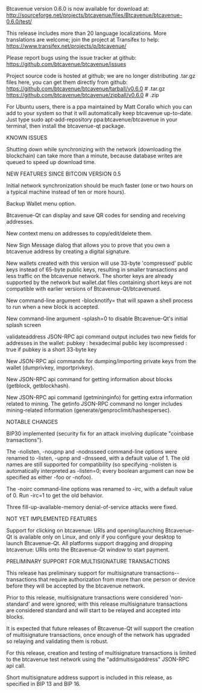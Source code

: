 Btcavenue version 0.6.0 is now available for download at:
http://sourceforge.net/projects/btcavenue/files/Btcavenue/btcavenue-0.6.0/test/

This release includes more than 20 language localizations.
More translations are welcome; join the
project at Transifex to help:
https://www.transifex.net/projects/p/btcavenue/

Please report bugs using the issue tracker at github:
https://github.com/btcavenue/btcavenue/issues

Project source code is hosted at github; we are no longer
distributing .tar.gz files here, you can get them
directly from github:
https://github.com/btcavenue/btcavenue/tarball/v0.6.0  # .tar.gz
https://github.com/btcavenue/btcavenue/zipball/v0.6.0  # .zip

For Ubuntu users, there is a ppa maintained by Matt Corallo which
you can add to your system so that it will automatically keep
btcavenue up-to-date.  Just type
sudo apt-add-repository ppa:btcavenue/btcavenue
in your terminal, then install the btcavenue-qt package.


KNOWN ISSUES

Shutting down while synchronizing with the network
(downloading the blockchain) can take more than a minute,
because database writes are queued to speed up download
time.


NEW FEATURES SINCE BITCOIN VERSION 0.5

Initial network synchronization should be much faster
(one or two hours on a typical machine instead of ten or more
hours).

Backup Wallet menu option.

Btcavenue-Qt can display and save QR codes for sending
and receiving addresses.

New context menu on addresses to copy/edit/delete them.

New Sign Message dialog that allows you to prove that you
own a btcavenue address by creating a digital
signature.

New wallets created with this version will
use 33-byte 'compressed' public keys instead of
65-byte public keys, resulting in smaller
transactions and less traffic on the btcavenue
network. The shorter keys are already supported
by the network but wallet.dat files containing
short keys are not compatible with earlier
versions of Btcavenue-Qt/btcavenued.

New command-line argument -blocknotify=<command>
that will spawn a shell process to run <command> 
when a new block is accepted.

New command-line argument -splash=0 to disable
Btcavenue-Qt's initial splash screen

validateaddress JSON-RPC api command output includes
two new fields for addresses in the wallet:
pubkey : hexadecimal public key
iscompressed : true if pubkey is a short 33-byte key

New JSON-RPC api commands for dumping/importing
private keys from the wallet (dumprivkey, importprivkey).

New JSON-RPC api command for getting information about
blocks (getblock, getblockhash).

New JSON-RPC api command (getmininginfo) for getting
extra information related to mining. The getinfo
JSON-RPC command no longer includes mining-related
information (generate/genproclimit/hashespersec).



NOTABLE CHANGES

BIP30 implemented (security fix for an attack involving
duplicate "coinbase transactions").

The -nolisten, -noupnp and -nodnsseed command-line
options were renamed to -listen, -upnp and -dnsseed,
with a default value of 1. The old names are still
supported for compatibility (so specifying -nolisten
is automatically interpreted as -listen=0; every
boolean argument can now be specified as either
-foo or -nofoo).

The -noirc command-line options was renamed to
-irc, with a default value of 0. Run -irc=1 to
get the old behavior.

Three fill-up-available-memory denial-of-service
attacks were fixed.


NOT YET IMPLEMENTED FEATURES

Support for clicking on btcavenue: URIs and
opening/launching Btcavenue-Qt is available only on Linux,
and only if you configure your desktop to launch
Btcavenue-Qt. All platforms support dragging and dropping
btcavenue: URIs onto the Btcavenue-Qt window to start
payment.


PRELIMINARY SUPPORT FOR MULTISIGNATURE TRANSACTIONS

This release has preliminary support for multisignature
transactions-- transactions that require authorization
from more than one person or device before they
will be accepted by the btcavenue network.

Prior to this release, multisignature transactions
were considered 'non-standard' and were ignored;
with this release multisignature transactions are
considered standard and will start to be relayed
and accepted into blocks.

It is expected that future releases of Btcavenue-Qt
will support the creation of multisignature transactions,
once enough of the network has upgraded so relaying
and validating them is robust.

For this release, creation and testing of multisignature
transactions is limited to the btcavenue test network using
the "addmultisigaddress" JSON-RPC api call.

Short multisignature address support is included in this
release, as specified in BIP 13 and BIP 16.
